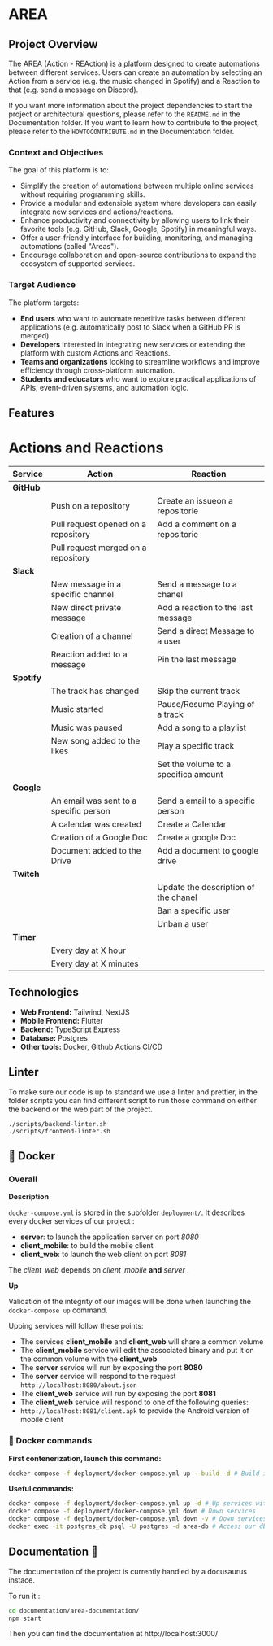 # AREA

## Project Overview

The AREA (Action - REAction) is a platform designed to create automations between different services.
Users can create an automation by selecting an Action from a service (e.g. the music changed in Spotify) and a Reaction to that (e.g. send a message on Discord).

If you want more information about the project dependencies to start the project or architectural questions, please refer to the `README.md` in the Documentation folder.
If you want to learn how to contribute to the project, please refer to the `HOWTOCONTRIBUTE.md` in the Documentation folder.

### Context and Objectives

The goal of this platform is to:

- Simplify the creation of automations between multiple online services without requiring programming skills.
- Provide a modular and extensible system where developers can easily integrate new services and actions/reactions.
- Enhance productivity and connectivity by allowing users to link their favorite tools (e.g. GitHub, Slack, Google, Spotify) in meaningful ways.
- Offer a user-friendly interface for building, monitoring, and managing automations (called "Areas").
- Encourage collaboration and open-source contributions to expand the ecosystem of supported services.

### Target Audience

The platform targets:

- **End users** who want to automate repetitive tasks between different applications (e.g. automatically post to Slack when a GitHub PR is merged).
- **Developers** interested in integrating new services or extending the platform with custom Actions and Reactions.
- **Teams and organizations** looking to streamline workflows and improve efficiency through cross-platform automation.
- **Students and educators** who want to explore practical applications of APIs, event-driven systems, and automation logic.


## Features

# Actions and Reactions

|   **Service**  |               **Action**               |               **Reaction**                |
|----------------|----------------------------------------|-------------------------------------------|
|   **GitHub**   |                                        |                                           |
|                | Push on a repository                   | Create an issueon a repositorie           |
|                | Pull request opened on a repository    | Add a comment on a repositorie            |
|                | Pull request merged on a repository    |                                           |
|   **Slack**    |                                        |                                           |
|                | New message in a specific channel      | Send a message to a chanel                |
|                | New direct private message             | Add a reaction to the last message        |
|                | Creation of a channel                  | Send a direct Message to a user           |
|                | Reaction added to a message            | Pin the last message                      |
|  **Spotify**   |                                        |                                           |
|                | The track has changed                  | Skip the current track                    |
|                | Music started                          | Pause/Resume Playing of a track           |
|                | Music was paused                       | Add a song to a playlist                  |
|                | New song added to the likes            | Play a specific track                     |
|                |                                        | Set the volume to a specifica amount      |
|   **Google**   |                                        |                                           |
|                | An email was sent to a specific person | Send a email to a specific person         |
|                | A calendar was created                 | Create a Calendar                         |
|                | Creation of a Google Doc               | Create a google Doc                       |
|                | Document added to the Drive            | Add a document to google drive            |
|   **Twitch**   |                                        |                                           |
|                |                                        | Update the description of the chanel      |
|                |                                        | Ban a specific user                       |
|                |                                        | Unban a user                              |
|   **Timer**    |                                        |                                           |
|                | Every day at X hour                    |                                           |
|                | Every day at X minutes                 |                                           |



## Technologies

- **Web Frontend:** Tailwind, NextJS
- **Mobile Frontend:** Flutter
- **Backend:** TypeScript Express
- **Database:** Postgres
- **Other tools:** Docker, Github Actions CI/CD

## Linter
To make sure our code is up to standard we use a linter and prettier, in the folder scripts you can find different script to run those command on either the backend or the web part of the project.

```
./scripts/backend-linter.sh
./scripts/frontend-linter.sh
```

## 🚀 Docker

### Overall

**Description**

`docker-compose.yml` is stored in the subfolder `deployment/`. It describes every docker services of our project :

- **server**: to launch the application server on port *8080*
- **client_mobile**: to build the mobile client
- **client_web**: to launch the web client on port *8081*

The *client_web* depends on *client_mobile* **and** *server* .

**Up**

Validation of the integrity of our images will be done when launching the `docker-compose up` command.

Upping services will follow these points:

- The services **client_mobile** and **client_web** will share a common volume
- The **client_mobile** service will edit the associated binary and put it on the common volume with the **client_web**
- The **server** service will run by exposing the port **8080**
- The **server** service will respond to the request `http://localhost:8080/about.json`
- The **client_web** service will run by exposing the port **8081**
- The **client_web** service will respond to one of the following queries:
- `http://localhost:8081/client.apk` to provide the Android version of mobile client

### 🧪 Docker commands

**First contenerization, launch this command:**
```bash
docker compose -f deployment/docker-compose.yml up --build -d # Build image using deployment/docker-compose.yml and up services
```

**Useful commands:**
```bash
docker compose -f deployment/docker-compose.yml up -d # Up services without building image
docker compose -f deployment/docker-compose.yml down # Down services
docker compose -f deployment/docker-compose.yml down -v # Down services and remove all volumes
docker exec -it postgres_db psql -U postgres -d area-db # Access our db
```


## Documentation 🦕

The documentation of the project is currently handled by a docusaurus instace.

To run it :
```bash
cd documentation/area-documentation/
npm start
```
Then you can find the documentation at http://localhost:3000/

